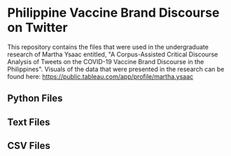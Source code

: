 # Philippine Vaccine Brand Discourse on Twitter
This repository contains the files that were used in the undergraduate research of Martha Ysaac entitled, "A Corpus-Assisted Critical Discourse Analysis of Tweets on the COVID-19 Vaccine Brand Discourse in the Philippines". Visuals of the data that were presented in the research can be found here: https://public.tableau.com/app/profile/martha.ysaac

## Python Files

## Text Files

## CSV Files
